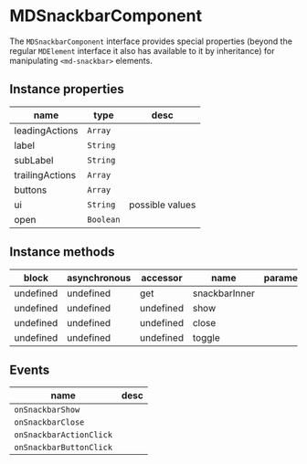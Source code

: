 # MDSnackbarComponent
The `MDSnackbarComponent` interface provides special properties (beyond the regular `MDElement` interface it also has available to it by inheritance) for manipulating `<md-snackbar>` elements.

## Instance properties

name|type|desc
---|---|---
leadingActions|`Array`|
label|`String`|
subLabel|`String`|
trailingActions|`Array`|
buttons|`Array`|
ui|`String`|possible values 
open|`Boolean`|

## Instance methods

block| asynchronous | accessor| name| parameters
---| --- | ---| ---| ---
undefined| undefined | get| snackbarInner| 
undefined| undefined | undefined| show| 
undefined| undefined | undefined| close| 
undefined| undefined | undefined| toggle| 

## Events

name|desc
---|---
`onSnackbarShow`|
`onSnackbarClose`|
`onSnackbarActionClick`|
`onSnackbarButtonClick`|
